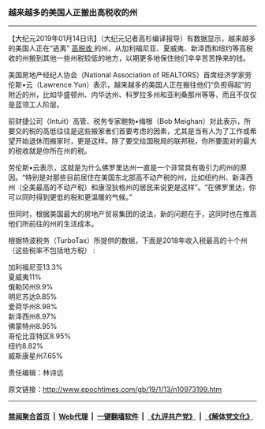 ### 越来越多的美国人正搬出高税收的州
------------------------

<p>
 【大纪元2019年01月14日讯】（大纪元记者高杉编译报导）有数据显示，越来越多的美国人正在“逃离”
 <a href="http://www.epochtimes.com/gb/tag/%E9%AB%98%E7%A8%8E%E6%94%B6.html">
  高税收
 </a>
 的州，从加利福尼亚、夏威夷、新泽西和纽约等高税收的州搬到其他一些州税较低的地方，以期更多地保住他们辛辛苦苦挣来的钱。
</p>
<p>
 美国房地产经纪人协会（National Association of REALTORS）首席经济学家劳伦斯•云（Lawrence Yun）表示，越来越多的美国人正在搬往他们“负担得起”的附近的州，比如华盛顿州、内华达州、科罗拉多州和亚利桑那州等等，而且不仅仅是蓝领工人阶层。
</p>
<p>
 前财捷公司（Intuit）高管、税务专家鲍勃•梅根（Bob Meighan）对此表示，所要交的税的高低往往是这些搬家者们首要考虑的因素，尤其是当有人为了工作或希望开始退休而搬家时，更是这样。除了要交给国税局的联邦税，你所要面对的最大的税收就是你所在州的税。
</p>
<p>
 劳伦斯•云表示，这就是为什么佛罗里达州一直是一个非常具有吸引力的州的原因。“特别是对那些目前居住在美国东北部高不动产税的州，比如纽约州、新泽西州（全美最高的不动产税）和康涅狄格州的居民来说更是这样”。“在佛罗里达，你可以同时得到更低的税和更温暖的气候。”
</p>
<p>
 但同时，根据美国最大的房地产贸易集团的说法，新的问题在于，这同时也在推高他们所前往的州的生活成本。
</p>
<p>
 根据特波税务（TurboTax）所提供的数据，下面是2018年收入税最高的十个州（这些税率不包括地方税） :
</p>
<p>
 加利福尼亚13.3%
 <br/>
 夏威夷11%
 <br/>
 俄勒冈州9.9%
 <br/>
 明尼苏达9.85%
 <br/>
 爱荷华州8.98%
 <br/>
 新泽西州8.97%
 <br/>
 佛蒙特州8.95%
 <br/>
 哥伦比亚特区8.95%
 <br/>
 纽约8.82%
 <br/>
 威斯康星州7.65%
</p>
<p>
 责任编辑：林诗远
</p>

原文链接：http://www.epochtimes.com/gb/19/1/13/n10973199.htm


------------------------
#### [禁闻聚合首页](https://github.com/gfw-breaker/banned-news/blob/master/README.md) &nbsp;|&nbsp; [Web代理](https://github.com/gfw-breaker/open-proxy/blob/master/README.md) &nbsp;|&nbsp; [一键翻墙软件](https://github.com/gfw-breaker/nogfw/blob/master/README.md) &nbsp;|&nbsp; [《九评共产党》](https://github.com/gfw-breaker/9ping.md/blob/master/README.md#九评之一评共产党是什么) &nbsp;|&nbsp; [《解体党文化》](https://github.com/gfw-breaker/jtdwh.md/blob/master/README.md#绪论)